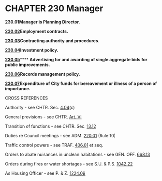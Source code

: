 CHAPTER 230 Manager
===================

[**230.01**](170eb025.html)**Manager is Planning Director.**

[**230.02**](1711ab44.html)**Employment contracts.**

[**230.03**](171a725f.html)**Contracting authority and procedures.**

[**230.04**](173ee098.html)**Investment policy.**

[**230.05**](17440a6c.html)**** **Advertising for and awarding of single
aggregate bids for public improvements.**

[**230.06**](174a2715.html)**Records management policy.**

[**230.07**](1752d2fe.html)**Expenditure of City funds for bereavement
or illness of a person of importance.**

CROSS REFERENCES

Authority - see CHTR. Sec. [4.04](134cdd6a.html)(c)

General provisions - see CHTR. [Art. VI](13b7f2f2.html)

Transition of functions - see CHTR. Sec. [13.12](14e3834b.html)

Duties re Council meetings - see ADM. [220.01](16404c1d.html) (Rule 10)

Traffic control powers - see TRAF. [406.01](1d0a8f90.html) et seq.

Orders to abate nuisances in unclean habitations - see GEN. OFF.
[668.13](37590601.html)

Orders during fires or water shortages - see S.U. & P.S.
[1042.22](4387804c.html)

As Housing Officer - see P. & Z. [1224.09](473c8656.html)
